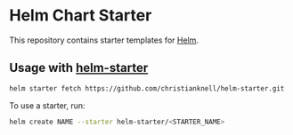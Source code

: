 # Helm Chart Starter

This repository contains starter templates for [Helm](https://helm.sh).

## Usage with [helm-starter](https://github.com/salesforce/helm-starter)

```bash
helm starter fetch https://github.com/christianknell/helm-starter.git
```

To use a starter, run:

```bash
helm create NAME --starter helm-starter/<STARTER_NAME>
```
